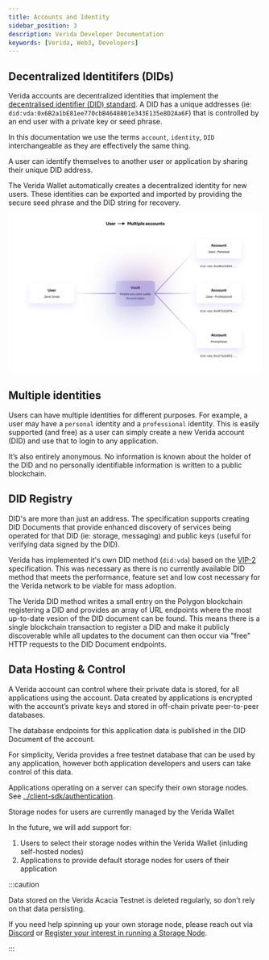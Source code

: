 ```yaml
---
title: Accounts and Identity
sidebar_position: 3
description: Verida Developer Documentation
keywords: [Verida, Web3, Developers]
---
```

## Decentralized Identitifers (DIDs)

Verida accounts are decentralized identities that implement the [decentralised identifier (DID) standard](https://w3c.github.io/did-core/). A DID has a unique addresses (ie: `did:vda:0x6B2a1bE81ee770cbB4648801e343E135e8D2Aa6F`) that is controlled by an end user with a private key or seed phrase.

In this documentation we use the terms `account`, `identity`, `DID` interchangeable as they are effectively the same thing.

A user can identify themselves to another user or application by sharing their unique DID address.

The Verida Wallet automatically creates a decentralized identity for new users. These identities can be exported and imported by providing the secure seed phrase and the DID string for recovery.

![concepts_identity.png](accounts_and_identity/concepts_identity.png)

## Multiple identities

Users can have multiple identities for different purposes. For example, a user may have a `personal` identity and a `professional` identity. This is easily supported (and free) as a user can simply create a new Verida account (DID) and use that to login to any application.

It’s also entirely anonymous. No information is known about the holder of the DID and no personally identifiable information is written to a public blockchain.

## DID Registry

DID's are more than just an address. The specification supports creating DID Documents that provide enhanced discovery of services being operated for that DID (ie: storage, messaging) and public keys (useful for verifying data signed by the DID).

Verida has implemented it's own DID method (`did:vda`) based on the [VIP-2](https://github.com/verida/VIPs/blob/develop/VIPs/vip-2.md) specification. This was necessary as there is no currently available DID method that meets the performance, feature set and low cost necessary for the Verida network to be viable for mass adoption.

The Verida DID method writes a small entry on the Polygon blockchain registering a DID and provides an array of URL endpoints where the most up-to-date vesion of the DID document can be found. This means there is a single blockchain transaction to register a DID and make it publicly discoverable while all updates to the document can then occur via "free" HTTP requests to the DID Document endpoints.

## Data Hosting & Control

A Verida account can control where their private data is stored, for all applications using the account. Data created by applications is encrypted with the account’s private keys and stored in off-chain private peer-to-peer databases.

The database endpoints for this application data is published in the DID Document of the account.

For simplicity, Verida provides a free testnet database that can be used by any application, however both application developers and users can take control of this data.

Applications operating on a server can specify their own storage nodes. See [../client-sdk/authentication](Authentication).

Storage nodes for users are currently managed by the Verida Wallet

In the future, we will add support for:

1. Users to select their storage nodes within the Verida Wallet (inluding self-hosted nodes)
2. Applications to provide default storage nodes for users of their application

:::caution

Data stored on the Verida Acacia Testnet is deleted regularly, so don’t rely on that data persisting.

If you need help spinning up your own storage node, please reach out via [Discord](https://discord.verida.io) or [Register your interest in running a Storage Node](https://www.verida.network/developers#build-with-us).

:::